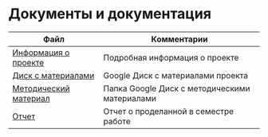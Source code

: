 # Документы и документация

| Файл                                             | Комментарии                                    |
| ------------------------------------------------ | ---------------------------------------------- |
| [Информация о проекте](https://github.com/DanielPetrow/VR-AR-MPU-PD/blob/master/README.md) | Подробная информация о проекте |
| [Диск с материалами](https://drive.google.com/drive/folders/1oz3AZDzJdgqOp1lMYYB7H9Y0NAGaCto5?usp=sharing) | Google Диск с материалами проекта |
| [Методический материал](https://drive.google.com/drive/folders/1b8vNdRcl45Jbb9gRF9b2AFelJ6ZWMMh2?usp=sharing) | Папка Google Диск с методическими материалами |
| [Отчет](https://github.com/DanielPetrow/VR-AR-MPU-PD/blob/master/reports/Otchet.docx) | Отчет о проделанной в семестре работе |
